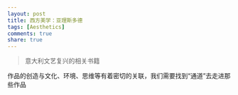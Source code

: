 ```yaml
---
layout: post
title: 西方美学：亚理斯多德
tags: [Aesthetics]
comments: true
share: true
---
```


> 意大利文艺复兴的相关书籍

作品的创造与文化、环境、思维等有着密切的关联，我们需要找到“通道”去走进那些作品